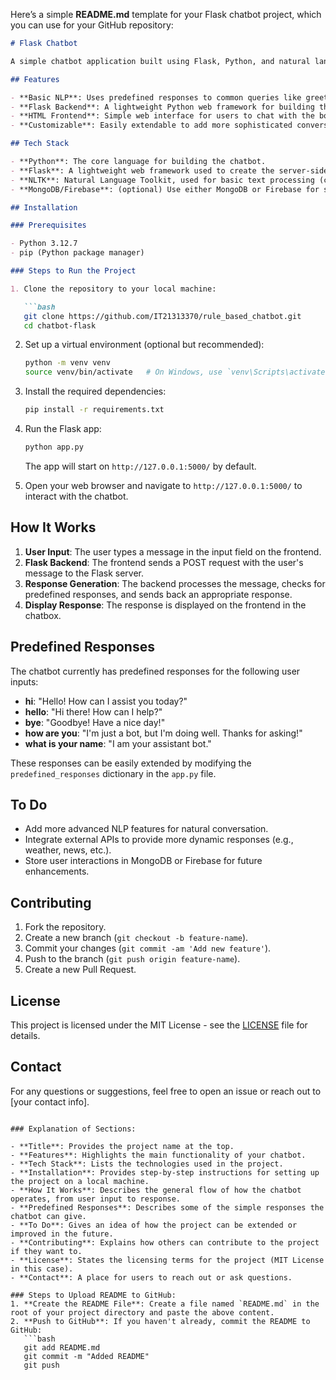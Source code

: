 Here’s a simple **README.md** template for your Flask chatbot project, which you can use for your GitHub repository:

```markdown
# Flask Chatbot

A simple chatbot application built using Flask, Python, and natural language processing (NLP). The chatbot provides predefined responses based on user inputs and can be extended with more sophisticated features as needed.

## Features

- **Basic NLP**: Uses predefined responses to common queries like greetings, farewells, and simple questions.
- **Flask Backend**: A lightweight Python web framework for building the API that handles the chatbot interaction.
- **HTML Frontend**: Simple web interface for users to chat with the bot.
- **Customizable**: Easily extendable to add more sophisticated conversation flows and integrate with other services.

## Tech Stack

- **Python**: The core language for building the chatbot.
- **Flask**: A lightweight web framework used to create the server-side application.
- **NLTK**: Natural Language Toolkit, used for basic text processing (can be expanded for more complex NLP tasks).
- **MongoDB/Firebase**: (optional) Use either MongoDB or Firebase for storing user interactions or other data.

## Installation

### Prerequisites

- Python 3.12.7
- pip (Python package manager)

### Steps to Run the Project

1. Clone the repository to your local machine:

   ```bash
   git clone https://github.com/IT21313370/rule_based_chatbot.git
   cd chatbot-flask
   ```

2. Set up a virtual environment (optional but recommended):

   ```bash
   python -m venv venv
   source venv/bin/activate   # On Windows, use `venv\Scripts\activate`
   ```

3. Install the required dependencies:

   ```bash
   pip install -r requirements.txt
   ```

4. Run the Flask app:

   ```bash
   python app.py
   ```

   The app will start on `http://127.0.0.1:5000/` by default.

5. Open your web browser and navigate to `http://127.0.0.1:5000/` to interact with the chatbot.

## How It Works

1. **User Input**: The user types a message in the input field on the frontend.
2. **Flask Backend**: The frontend sends a POST request with the user's message to the Flask server.
3. **Response Generation**: The backend processes the message, checks for predefined responses, and sends back an appropriate response.
4. **Display Response**: The response is displayed on the frontend in the chatbox.

## Predefined Responses

The chatbot currently has predefined responses for the following user inputs:

- **hi**: "Hello! How can I assist you today?"
- **hello**: "Hi there! How can I help?"
- **bye**: "Goodbye! Have a nice day!"
- **how are you**: "I'm just a bot, but I'm doing well. Thanks for asking!"
- **what is your name**: "I am your assistant bot."

These responses can be easily extended by modifying the `predefined_responses` dictionary in the `app.py` file.

## To Do

- Add more advanced NLP features for natural conversation.
- Integrate external APIs to provide more dynamic responses (e.g., weather, news, etc.).
- Store user interactions in MongoDB or Firebase for future enhancements.

## Contributing

1. Fork the repository.
2. Create a new branch (`git checkout -b feature-name`).
3. Commit your changes (`git commit -am 'Add new feature'`).
4. Push to the branch (`git push origin feature-name`).
5. Create a new Pull Request.

## License

This project is licensed under the MIT License - see the [LICENSE](LICENSE) file for details.

## Contact

For any questions or suggestions, feel free to open an issue or reach out to [your contact info].
```

### Explanation of Sections:

- **Title**: Provides the project name at the top.
- **Features**: Highlights the main functionality of your chatbot.
- **Tech Stack**: Lists the technologies used in the project.
- **Installation**: Provides step-by-step instructions for setting up the project on a local machine.
- **How It Works**: Describes the general flow of how the chatbot operates, from user input to response.
- **Predefined Responses**: Describes some of the simple responses the chatbot can give.
- **To Do**: Gives an idea of how the project can be extended or improved in the future.
- **Contributing**: Explains how others can contribute to the project if they want to.
- **License**: States the licensing terms for the project (MIT License in this case).
- **Contact**: A place for users to reach out or ask questions.

### Steps to Upload README to GitHub:
1. **Create the README File**: Create a file named `README.md` in the root of your project directory and paste the above content.
2. **Push to GitHub**: If you haven't already, commit the README to GitHub:
   ```bash
   git add README.md
   git commit -m "Added README"
   git push
   ```
